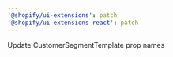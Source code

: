 ```yaml
---
'@shopify/ui-extensions': patch
'@shopify/ui-extensions-react': patch
---
```


Update CustomerSegmentTemplate prop names
